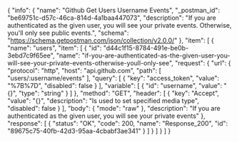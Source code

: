 {
  "info": {
    "name": "Github Get Users Username Events",
    "_postman_id": "be69751c-d57c-46ca-814d-4a1baa447073",
    "description": "If you are authenticated as the given user, you will see your private events. Otherwise, you'll only see public events.",
    "schema": "https://schema.getpostman.com/json/collection/v2.0.0/"
  },
  "item": [
    {
      "name": "users",
      "item": [
        {
          "id": "d44c1f15-8784-491e-be0b-3ebd7c9f65ee",
          "name": "if-you-are-authenticated-as-the-given-user-you-will-see-your-private-events-otherwise-youll-only-see",
          "request": {
            "url": {
              "protocol": "http",
              "host": "api.github.com",
              "path": [
                "users/:username/events"
              ],
              "query": [
                {
                  "key": "access_token",
                  "value": "%7B%7D",
                  "disabled": false
                }
              ],
              "variable": [
                {
                  "id": "username",
                  "value": "{}",
                  "type": "string"
                }
              ]
            },
            "method": "GET",
            "header": [
              {
                "key": "Accept",
                "value": "{}",
                "description": "Is used to set specified media type",
                "disabled": false
              }
            ],
            "body": {
              "mode": "raw"
            },
            "description": "If you are authenticated as the given user, you will see your private events"
          },
          "response": [
            {
              "status": "OK",
              "code": 200,
              "name": "Response_200",
              "id": "89675c75-40fb-42d3-95aa-4cbabf3ae341"
            }
          ]
        }
      ]
    }
  ]
}